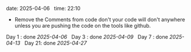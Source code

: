 date: 2025-04-06  
time: 22:10  

  - Remove the Comments from code don't your code will don't anywhere unless you are pushing the code on the tools like github.

Day 1 : done *2025-04-06*  
Day 3 : done *2025-04-09*  
Day 7 : done *2025-04-13*  
Day 21: done *2025-04-27*